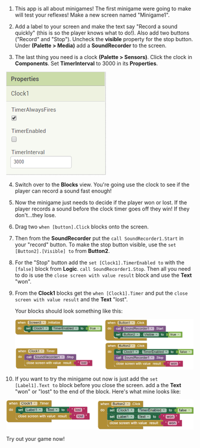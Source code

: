 1. This app is all about minigames! The first minigame were going to make will test your reflexes! Make a new screen named "Minigame1".

2. Add a label to your screen and make the text say "Record a sound quickly" \(this is so the player knows what to do!\). Also add two buttons ("Record" and "Stop"). Uncheck the **visible** property for the stop button. Under **\(Palette > Media\)** add a **SoundRecorder** to the screen.

3. The last thing you need is a clock **\(Palette > Sensors\)**. Click the clock in **Components**. Set **TimerInterval** to 3000 in its **Properties**.

  ![](/assets/clockproperties.png)

4. Switch over to the **Blocks** view. You're going use the clock to see if the player can record a sound fast enough!

5. Now the minigame just needs to decide if the player won or lost. If the player records a sound before the clock timer goes off they win! If they don't...they lose.

6. Drag two `when [button].Click` blocks onto the screen. 

7. Then from the **SoundRecorder** put the `call SoundRecorder1.Start` in your "record" button. To make the stop button visible, use the `set [Button2].[Visible] to` from **Button2**.

8. For the "Stop" button add the `set [Clock1].TimerEnabled to` with the `[false]` block from **Logic**. `call SoundRecorder1.Stop`. Then all you need to do is use the `close screen with value result` block and use the **Text** "won".

9. From the **Clock1** blocks get the `when [Clock1].Timer` and put the `close screen with value result` and the **Text** "lost".

   Your blocks should look something like this:  
   
   ![](/assets/soundrecordingminigame.png)

10. If you want to try the minigame out now is just add the `set [Label1].Text to` block before you close the screen. add a the **Text** "won" or "lost" to the end of the block. Here's what mine looks like:

 ![](/assets/testingminigame.png)

 Try out your game now! 


